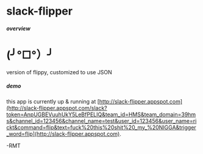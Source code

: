# slack-flipper
##### overview
# (╯°□°）╯
version of flippy, customized to use JSON

##### demo
this app is currently up & running at [http://slack-flipper.appspot.com](http://slack-flipper.appspot.com/slack?token=AnpUGBEVuuhUkY5LeBfPELIQ&team_id=HMS&team_domain=39hms&channel_id=123456&channel_name=test&user_id=123456&user_name=rickt&command=flip&text=fuck%20this%20shit%20_my_%20NIGGA&trigger_word=flip](http://slack-flipper.appspot.com).

-RMT
